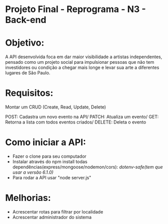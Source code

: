 # Projeto Final - Reprograma - N3 - Back-end

# Objetivo: 
A API desenvolvida foca em dar maior visibilidade a artistas independentes, pensado como um projeto social para impulsionar pessoas que não tem investidores ou condição a chegar mais longe e levar sua arte a diferentes lugares de São Paulo.

# Requisitos:
Montar um CRUD (Create, Read, Update, Delete)

POST: Cadastra um novo evento na API/
PATCH: Atualiza um evento/
GET: Retorna a lista com todos eventos criados/
DELETE: Deleta o evento

# Como iniciar a API:
- Fazer o clone para seu computador
- Instalar através do npm install todas dependências(express/mongoose/nodemon/cors): *dotenv-safe(tem que usar a versão 6.1.0)*
- Para rodar a API usar "node server.js"

# Melhorias:
- Acrescentar rotas para filtrar por localidade
- Acrescentar administrador do sistema
